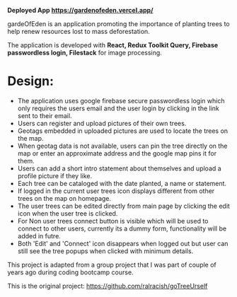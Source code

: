 **Deployed App https://gardenofeden.vercel.app/**

gardeOfEden is an application promoting the importance of planting trees to help renew resources lost to mass deforestation.

The application is developed with **React, Redux Toolkit Query, Firebase passwordless login, Filestack** for image processing.

# Design:

- The application uses google firebase secure passwordless login which only requires the users email and the user login by clicking in the link sent to their email.
- Users can register and upload pictures of their own trees.
- Geotags embedded in uploaded pictures are used to locate the trees on the map.
- When geotag data is not available, users can pin the tree directly on the map or enter an approximate address and the google map pins it for them.
- Users can add a short intro statement about themselves and upload a profile picture if they like.
- Each tree can be cataloged with the date planted, a name or statement.
- If logged in the current user trees icon displays different from other trees on the map on homepage.
- The user trees can be edited directly from main page by clicking the edit icon when the user tree is clicked.
- For Non user trees connect button is visible which will be used to connect to other users, currently its a dummy form, functionality will be added in futre.
- Both 'Edit' and 'Connect' icon disappears when logged out but user can still see the tree popups when clicked with minimum details.

This project is adapted from a group project that I was part of couple of years ago during coding bootcamp course.

This is the original project: https://github.com/ralracish/goTreeUrself
